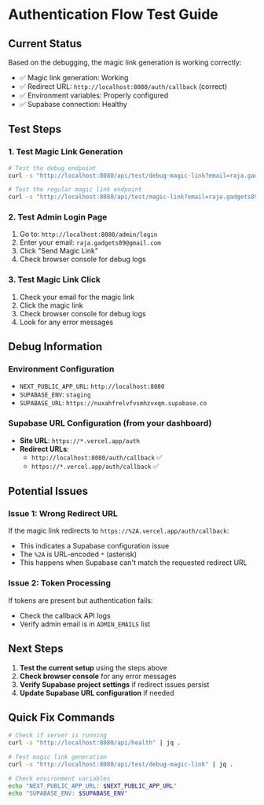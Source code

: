 # Authentication Flow Test Guide

## Current Status
Based on the debugging, the magic link generation is working correctly:
- ✅ Magic link generation: Working
- ✅ Redirect URL: `http://localhost:8080/auth/callback` (correct)
- ✅ Environment variables: Properly configured
- ✅ Supabase connection: Healthy

## Test Steps

### 1. Test Magic Link Generation
```bash
# Test the debug endpoint
curl -s "http://localhost:8080/api/test/debug-magic-link?email=raja.gadgets89@gmail.com" | jq .

# Test the regular magic link endpoint
curl -s "http://localhost:8080/api/test/magic-link?email=raja.gadgets89@gmail.com" | jq .
```

### 2. Test Admin Login Page
1. Go to: `http://localhost:8080/admin/login`
2. Enter your email: `raja.gadgets89@gmail.com`
3. Click "Send Magic Link"
4. Check browser console for debug logs

### 3. Test Magic Link Click
1. Check your email for the magic link
2. Click the magic link
3. Check browser console for debug logs
4. Look for any error messages

## Debug Information

### Environment Configuration
- `NEXT_PUBLIC_APP_URL`: `http://localhost:8080`
- `SUPABASE_ENV`: `staging`
- `SUPABASE_URL`: `https://nuxahfrelvfvsmhzvxqm.supabase.co`

### Supabase URL Configuration (from your dashboard)
- **Site URL**: `https://*.vercel.app/auth`
- **Redirect URLs**: 
  - `http://localhost:8080/auth/callback` ✅
  - `https://*.vercel.app/auth/callback` ✅

## Potential Issues

### Issue 1: Wrong Redirect URL
If the magic link redirects to `https://%2A.vercel.app/auth/callback`:
- This indicates a Supabase configuration issue
- The `%2A` is URL-encoded `*` (asterisk)
- This happens when Supabase can't match the requested redirect URL

### Issue 2: Token Processing
If tokens are present but authentication fails:
- Check the callback API logs
- Verify admin email is in `ADMIN_EMAILS` list

## Next Steps

1. **Test the current setup** using the steps above
2. **Check browser console** for any error messages
3. **Verify Supabase project settings** if redirect issues persist
4. **Update Supabase URL configuration** if needed

## Quick Fix Commands

```bash
# Check if server is running
curl -s "http://localhost:8080/api/health" | jq .

# Test magic link generation
curl -s "http://localhost:8080/api/test/debug-magic-link" | jq .

# Check environment variables
echo "NEXT_PUBLIC_APP_URL: $NEXT_PUBLIC_APP_URL"
echo "SUPABASE_ENV: $SUPABASE_ENV"
```
